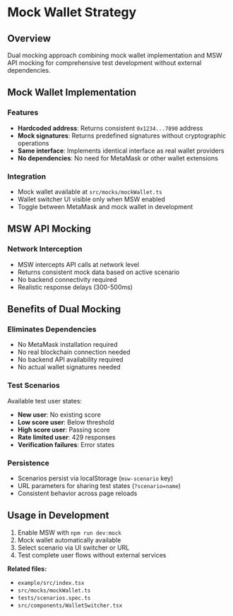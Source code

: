 # Mock Wallet Strategy

## Overview
Dual mocking approach combining mock wallet implementation and MSW API mocking for comprehensive test development without external dependencies.

## Mock Wallet Implementation

### Features
- **Hardcoded address**: Returns consistent `0x1234...7890` address
- **Mock signatures**: Returns predefined signatures without cryptographic operations
- **Same interface**: Implements identical interface as real wallet providers
- **No dependencies**: No need for MetaMask or other wallet extensions

### Integration
- Mock wallet available at `src/mocks/mockWallet.ts`
- Wallet switcher UI visible only when MSW enabled
- Toggle between MetaMask and mock wallet in development

## MSW API Mocking

### Network Interception
- MSW intercepts API calls at network level
- Returns consistent mock data based on active scenario
- No backend connectivity required
- Realistic response delays (300-500ms)

## Benefits of Dual Mocking

### Eliminates Dependencies
- No MetaMask installation required
- No real blockchain connection needed
- No backend API availability required
- No actual wallet signatures needed

### Test Scenarios
Available test user states:
- **New user**: No existing score
- **Low score user**: Below threshold
- **High score user**: Passing score
- **Rate limited user**: 429 responses
- **Verification failures**: Error states

### Persistence
- Scenarios persist via localStorage (`msw-scenario` key)
- URL parameters for sharing test states (`?scenario=name`)
- Consistent behavior across page reloads

## Usage in Development

1. Enable MSW with `npm run dev:mock`
2. Mock wallet automatically available
3. Select scenario via UI switcher or URL
4. Test complete user flows without external services

**Related files:**
- `example/src/index.tsx`
- `src/mocks/mockWallet.ts`
- `tests/scenarios.spec.ts`
- `src/components/WalletSwitcher.tsx`